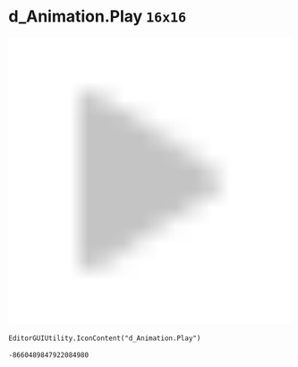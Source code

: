 # d_Animation.Play `16x16`
<img src="/img/d_Animation.Play.png" width=512 height=512>

``` CSharp
EditorGUIUtility.IconContent("d_Animation.Play")
```
```
-8660489847922084980
```

